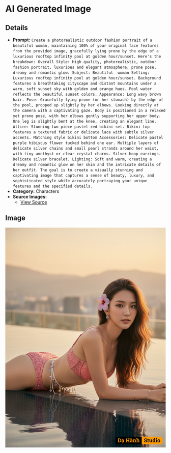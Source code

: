 # AI Generated Image

## Details
- **Prompt:** `Create a photorealistic outdoor fashion portrait of a beautiful woman, maintaining 100% of your original face features from the provided image, gracefully lying prone by the edge of a luxurious rooftop infinity pool at golden hour/sunset.
Here's the breakdown:
Overall Style: High quality, photorealistic, outdoor fashion portrait, luxurious and elegant atmosphere, prone pose, dreamy and romantic glow.
Subject: Beautiful  woman
Setting: Luxurious rooftop infinity pool at golden hour/sunset. Background features a breathtaking cityscape and distant mountains under a warm, soft sunset sky with golden and orange hues. Pool water reflects the beautiful sunset colors.
Appearance: Long wavy brown hair.
Pose: Gracefully lying prone (on her stomach) by the edge of the pool, propped up slightly by her elbows. Looking directly at the camera with a captivating gaze. Body is positioned in a relaxed yet prone pose, with her elbows gently supporting her upper body. One leg is slightly bent at the knee, creating an elegant line.
Attire: Stunning two-piece pastel red bikini set. Bikini top features a textured fabric or delicate lace with subtle silver accents. Matching style bikini bottom
Accessories: Delicate pastel purple hibiscus flower tucked behind one ear. Multiple layers of delicate silver chains and small pearl strands around her waist, with tiny amethyst or clear crystal charms. Silver hoop earrings. Delicate silver bracelet.
Lighting: Soft and warm, creating a dreamy and romantic glow on her skin and the intricate details of her outfit.
The goal is to create a visually stunning and captivating image that captures a sense of beauty, luxury, and sophisticated style while accurately portraying your unique features and the specified details.`
- **Category:** Characters
- **Source Images:**
  - [View Source](https://raw.githubusercontent.com/lenzcomvth/Somethings/main/Models/Female/Female3.jpg)

## Image
![AI Generated Image](./image-2025-10-24T20-47-39-027Z-4o9oa.png)